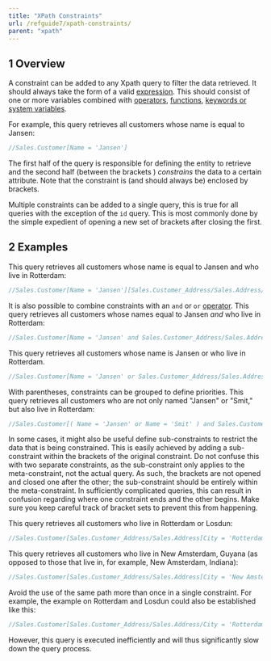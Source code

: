 ```yaml
---
title: "XPath Constraints"
url: /refguide7/xpath-constraints/
parent: "xpath"
---
```


## 1 Overview

A constraint can be added to any Xpath query to filter the data retrieved. It should always take the form of a valid [expression](xpath-expressions). This should consist of one or more variables combined with [operators](xpath-operators), [functions](xpath-constraint-functions), [keywords or system variables](xpath-keywords-and-system-variables).

For example, this query retrieves all customers whose name is equal to Jansen:

```java
//Sales.Customer[Name = 'Jansen']
```

The first half of the query is responsible for defining the entity to retrieve and the second half (between the brackets ) *constrains* the data to a certain attribute. Note that the constraint is (and should always be) enclosed by brackets.

Multiple constraints can be added to a single query, this is true for all queries with the exception of the `id` query. This is most commonly done by the simple expedient of opening a new set of brackets after closing the first.

## 2 Examples

This query retrieves all customers whose name is equal to Jansen and who live in Rotterdam:

```java
//Sales.Customer[Name = 'Jansen'][Sales.Customer_Address/Sales.Address/City = 'Rotterdam']
```

It is also possible to combine constraints with an `and` or `or` [operator](xpath-operators). This query retrieves all customers whose names equal to Jansen *and* who live in Rotterdam:

```java
//Sales.Customer[Name = 'Jansen' and Sales.Customer_Address/Sales.Address/City = 'Rotterdam']
```

This query retrieves all customers whose name is Jansen or who live in Rotterdam.

```java
//Sales.Customer[Name = 'Jansen' or Sales.Customer_Address/Sales.Address/City = 'Rotterdam']
```

With parentheses, constraints can be grouped to define priorities. This query retrieves all customers who are not only named "Jansen" or "Smit," but also live in Rotterdam:

```java
//Sales.Customer[( Name = 'Jansen' or Name = 'Smit' ) and Sales.Customer_Address/Sales.Address/City = 'Rotterdam']
```

In some cases, it might also be useful define sub-constraints to restrict the data that is being constrained. This is easily achieved by adding a sub-constraint within the brackets of the original constraint. Do not confuse this with two separate constraints, as the sub-constraint only applies to the meta-constraint, not the actual query. As such, the brackets are not opened and closed one after the other; the sub-constraint should be entirely within the meta-constraint. In sufficiently complicated queries, this can result in confusion regarding where one constraint ends and the other begins. Make sure you keep careful track of bracket sets to prevent this from happening.

This query retrieves all customers who live in Rotterdam or Losdun:

```java
//Sales.Customer[Sales.Customer_Address/Sales.Address[City = 'Rotterdam' or City = 'Losdun']]
```

This query retrieves all customers who live in New Amsterdam, Guyana (as opposed to those that live in, for example, New Amsterdam, Indiana):

```java
//Sales.Customer[Sales.Customer_Address/Sales.Address[City = 'New Amsterdam']/Sales.Adress_Country/Sales.Country/Name = 'Guyana']
```

Avoid the use of the same path more than once in a single constraint. For example, the example on Rotterdam and Losdun could also be established like this:

```java
//Sales.Customer[Sales.Customer_Address/Sales.Address/City = 'Rotterdam' or Sales.Customer_Address/Sales.Address/City = 'Losdun']
```

However, this query is executed inefficiently and will thus significantly slow down the query process.
